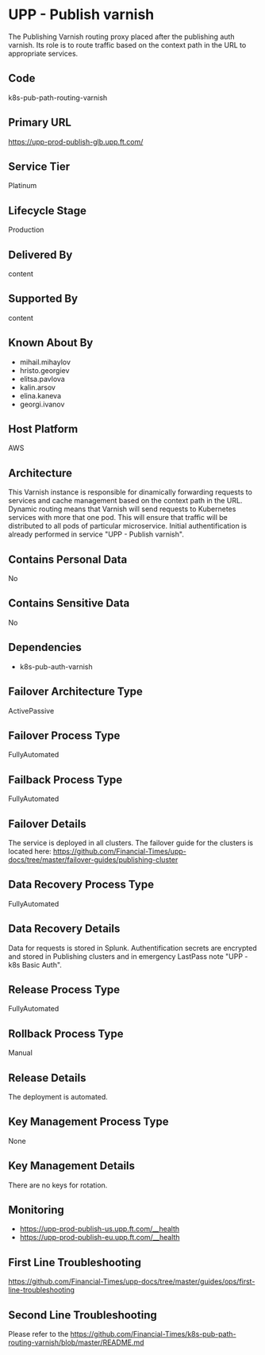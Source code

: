 # UPP - Publish varnish

The Publishing Varnish routing proxy placed after the publishing auth varnish. Its role is to route traffic based on the context path in the URL to appropriate services.

## Code

k8s-pub-path-routing-varnish

## Primary URL

<https://upp-prod-publish-glb.upp.ft.com/>

## Service Tier

Platinum

## Lifecycle Stage

Production

## Delivered By

content

## Supported By

content

## Known About By

- mihail.mihaylov
- hristo.georgiev
- elitsa.pavlova
- kalin.arsov
- elina.kaneva
- georgi.ivanov

## Host Platform

AWS

## Architecture

This Varnish instance is responsible for dinamically forwarding requests to services and cache management based on the context path in the URL. Dynamic routing means that Varnish will send requests to Kubernetes services with more that one pod. This will ensure that traffic will be distributed to all pods of particular microservice. Initial authentification is already performed in service "UPP - Publish varnish".

## Contains Personal Data

No

## Contains Sensitive Data

No

## Dependencies

- k8s-pub-auth-varnish

## Failover Architecture Type

ActivePassive

## Failover Process Type

FullyAutomated

## Failback Process Type

FullyAutomated

## Failover Details

The service is deployed in all clusters. The failover guide for the clusters is located here: <https://github.com/Financial-Times/upp-docs/tree/master/failover-guides/publishing-cluster>

## Data Recovery Process Type

FullyAutomated

## Data Recovery Details

Data for requests is stored in Splunk. Authentification secrets are encrypted and stored in Publishing clusters and in emergency LastPass note "UPP - k8s Basic Auth".

## Release Process Type

FullyAutomated

## Rollback Process Type

Manual

## Release Details

The deployment is automated.

## Key Management Process Type

None

## Key Management Details

There are no keys for rotation.

## Monitoring

- https://upp-prod-publish-us.upp.ft.com/__health
- https://upp-prod-publish-eu.upp.ft.com/__health

## First Line Troubleshooting

https://github.com/Financial-Times/upp-docs/tree/master/guides/ops/first-line-troubleshooting

## Second Line Troubleshooting

Please refer to the https://github.com/Financial-Times/k8s-pub-path-routing-varnish/blob/master/README.md
